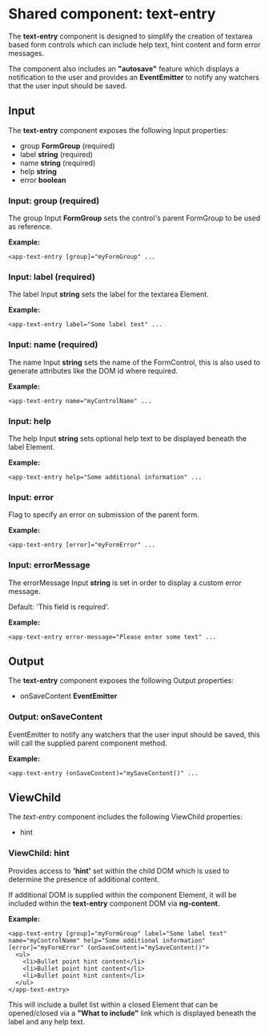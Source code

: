 # Shared component: text-entry

The **text-entry** component is designed to simplify the creation of textarea based form controls which can include help text, hint content and form error messages.

The component also includes an **"autosave"** feature which displays a notification to the user and provides an **EventEmitter** to notify any watchers that the user input should be saved. 

## Input

The **text-entry** component exposes the following Input properties:

* group **FormGroup** (required)
* label **string** (required)
* name **string** (required)
* help **string**
* error **boolean**

### Input: group (required)

The group Input **FormGroup** sets the control's parent FormGroup to be used as reference.

**Example:**

`<app-text-entry [group]="myFormGroup" ...`

### Input: label (required)

The label Input **string** sets the label for the textarea Element.

**Example:**

`<app-text-entry label="Some label text" ...`

### Input: name (required)

The name Input **string** sets the name of the FormControl, this is also used to generate attributes like the DOM id where required.

**Example:**

`<app-text-entry name="myControlName" ...`

### Input: help

The help Input **string** sets optional help text to be displayed beneath the label Element.

**Example:**

`<app-text-entry help="Some additional information" ...`

### Input: error

Flag to specify an error on submission of the parent form.

**Example:**

`<app-text-entry [error]="myFormError" ...`

### Input: errorMessage

The errorMessage Input **string** is set in order to display a custom error message.

Default: 'This field is required'.

**Example:**

`<app-text-entry error-message="Please enter some text" ...`


## Output

The **text-entry** component exposes the following Output properties:

* onSaveContent **EventEmitter**

### Output: onSaveContent

EventEmitter to notify any watchers that the user input should be saved, this will call the supplied parent component method.

**Example:**

`<app-text-entry (onSaveContent)="mySaveContent()" ...`

## ViewChild

The *text-entry* component includes the following ViewChild properties:

* hint

### ViewChild: hint

Provides access to **'hint'** set within the child DOM which is used to determine the presence of additional content.

If additional DOM is supplied within the component Element, it will be included within the **text-entry** component DOM via **ng-content**. 

**Example:**

```
<app-text-entry [group]="myFormGroup" label="Some label text" name="myControlName" help="Some additional information" [error]="myFormError" (onSaveContent)="mySaveContent()">
  <ul>
    <li>Bullet point hint content</li>
    <li>Bullet point hint content</li>
    <li>Bullet point hint content</li>
  </ul>
</app-text-entry>
``` 

This will include a bullet list within a closed Element that can be opened/closed via a **"What to include"** link which is displayed beneath the label and any help text.

